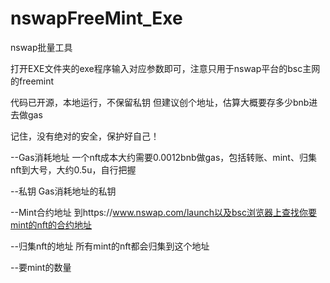 # nswapFreeMint_Exe
nswap批量工具

打开EXE文件夹的exe程序输入对应参数即可，注意只用于nswap平台的bsc主网的freemint

代码已开源，本地运行，不保留私钥
但建议创个地址，估算大概要存多少bnb进去做gas

记住，没有绝对的安全，保护好自己！


--Gas消耗地址  一个nft成本大约需要0.0012bnb做gas，包括转账、mint、归集nft到大号，大约0.5u，自行把握

--私钥 Gas消耗地址的私钥

--Mint合约地址 到https://www.nswap.com/launch以及bsc浏览器上查找你要mint的nft的合约地址

--归集nft的地址 所有mint的nft都会归集到这个地址

--要mint的数量
